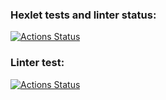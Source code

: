 ### Hexlet tests and linter status:
[![Actions Status](https://github.com/1TWG/python-project-lvl2/workflows/hexlet-check/badge.svg)](https://github.com/1TWG/python-project-lvl2/actions)

### Linter test:
[![Actions Status](https://github.com/1TWG/python-project-lvl2/workflows/linter-check/badge.svg)](https://github.com/1TWG/python-project-lvl2/actions)